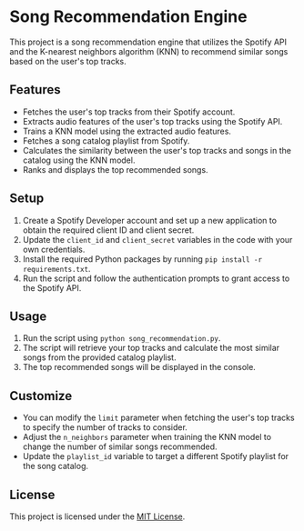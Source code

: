 # Song Recommendation Engine

This project is a song recommendation engine that utilizes the Spotify API and the K-nearest neighbors algorithm (KNN) to recommend similar songs based on the user's top tracks.

## Features

- Fetches the user's top tracks from their Spotify account.
- Extracts audio features of the user's top tracks using the Spotify API.
- Trains a KNN model using the extracted audio features.
- Fetches a song catalog playlist from Spotify.
- Calculates the similarity between the user's top tracks and songs in the catalog using the KNN model.
- Ranks and displays the top recommended songs.

## Setup

1. Create a Spotify Developer account and set up a new application to obtain the required client ID and client secret.
2. Update the `client_id` and `client_secret` variables in the code with your own credentials.
3. Install the required Python packages by running `pip install -r requirements.txt`.
4. Run the script and follow the authentication prompts to grant access to the Spotify API.

## Usage

1. Run the script using `python song_recommendation.py`.
2. The script will retrieve your top tracks and calculate the most similar songs from the provided catalog playlist.
3. The top recommended songs will be displayed in the console.

## Customize

- You can modify the `limit` parameter when fetching the user's top tracks to specify the number of tracks to consider.
- Adjust the `n_neighbors` parameter when training the KNN model to change the number of similar songs recommended.
- Update the `playlist_id` variable to target a different Spotify playlist for the song catalog.

## License

This project is licensed under the [MIT License](LICENSE).
